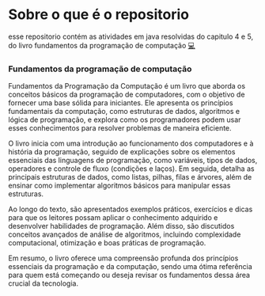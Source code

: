 # Sobre o que é o repositorio

esse repositorio contém as atividades em java resolvidas do capitulo 4 e 5, do livro fundamentos da programação de computação [💻](https://drive.google.com/file/d/1MWTShjGeyGTPoeVImLhxFDcUYBNt2bAB/view?usp=classroom_web&authuser=0)

### Fundamentos da programação de computação

Fundamentos da Programação da Computação é um livro que aborda os conceitos básicos da programação de computadores, com o objetivo de fornecer uma base sólida para iniciantes. Ele apresenta os 
princípios fundamentais da computação, como estruturas de dados, algoritmos e lógica de programação, e explora como os programadores podem usar esses conhecimentos para resolver problemas de 
maneira eficiente.

O livro inicia com uma introdução ao funcionamento dos computadores e à história da programação, seguido de explicações sobre os elementos essenciais das linguagens de programação, como 
variáveis, tipos de dados, operadores e controle de fluxo (condições e laços). Em seguida, detalha as principais estruturas de dados, como listas, pilhas, filas e árvores, além de ensinar como 
implementar algoritmos básicos para manipular essas estruturas.

Ao longo do texto, são apresentados exemplos práticos, exercícios e dicas para que os leitores possam aplicar o conhecimento adquirido e desenvolver habilidades de programação. Além disso, são 
discutidos conceitos avançados de análise de algoritmos, incluindo complexidade computacional, otimização e boas práticas de programação.

Em resumo, o livro oferece uma compreensão profunda dos princípios essenciais da programação e da computação, sendo uma ótima referência para quem está começando ou deseja revisar os fundamentos 
dessa área crucial da tecnologia.

### 
